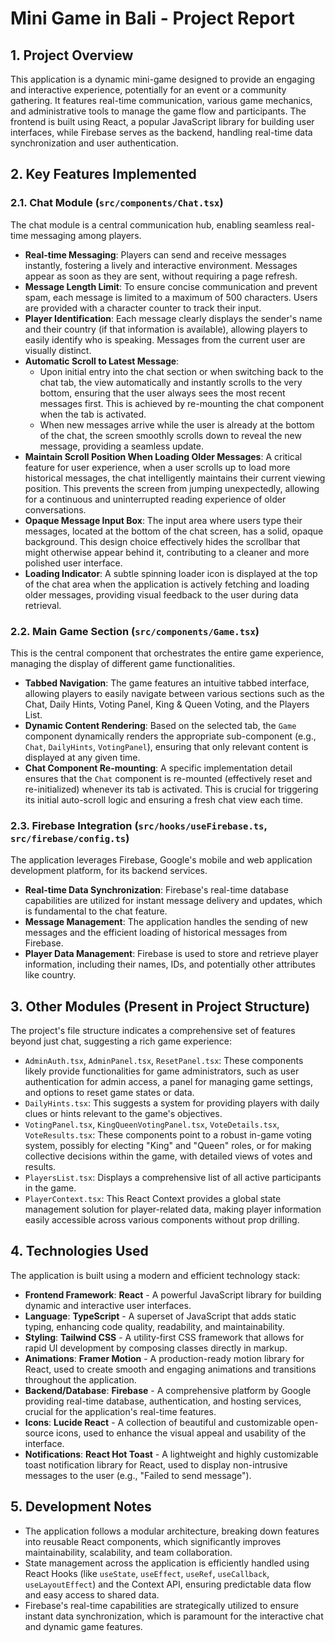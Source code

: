 # Mini Game in Bali - Project Report

## 1. Project Overview
This application is a dynamic mini-game designed to provide an engaging and interactive experience, potentially for an event or a community gathering. It features real-time communication, various game mechanics, and administrative tools to manage the game flow and participants. The frontend is built using React, a popular JavaScript library for building user interfaces, while Firebase serves as the backend, handling real-time data synchronization and user authentication.

## 2. Key Features Implemented

### 2.1. Chat Module (`src/components/Chat.tsx`)
The chat module is a central communication hub, enabling seamless real-time messaging among players.
-   **Real-time Messaging**: Players can send and receive messages instantly, fostering a lively and interactive environment. Messages appear as soon as they are sent, without requiring a page refresh.
-   **Message Length Limit**: To ensure concise communication and prevent spam, each message is limited to a maximum of 500 characters. Users are provided with a character counter to track their input.
-   **Player Identification**: Each message clearly displays the sender's name and their country (if that information is available), allowing players to easily identify who is speaking. Messages from the current user are visually distinct.
-   **Automatic Scroll to Latest Message**:
    -   Upon initial entry into the chat section or when switching back to the chat tab, the view automatically and instantly scrolls to the very bottom, ensuring that the user always sees the most recent messages first. This is achieved by re-mounting the chat component when the tab is activated.
    -   When new messages arrive while the user is already at the bottom of the chat, the screen smoothly scrolls down to reveal the new message, providing a seamless update.
-   **Maintain Scroll Position When Loading Older Messages**: A critical feature for user experience, when a user scrolls up to load more historical messages, the chat intelligently maintains their current viewing position. This prevents the screen from jumping unexpectedly, allowing for a continuous and uninterrupted reading experience of older conversations.
-   **Opaque Message Input Box**: The input area where users type their messages, located at the bottom of the chat screen, has a solid, opaque background. This design choice effectively hides the scrollbar that might otherwise appear behind it, contributing to a cleaner and more polished user interface.
-   **Loading Indicator**: A subtle spinning loader icon is displayed at the top of the chat area when the application is actively fetching and loading older messages, providing visual feedback to the user during data retrieval.

### 2.2. Main Game Section (`src/components/Game.tsx`)
This is the central component that orchestrates the entire game experience, managing the display of different game functionalities.
-   **Tabbed Navigation**: The game features an intuitive tabbed interface, allowing players to easily navigate between various sections such as the Chat, Daily Hints, Voting Panel, King & Queen Voting, and the Players List.
-   **Dynamic Content Rendering**: Based on the selected tab, the `Game` component dynamically renders the appropriate sub-component (e.g., `Chat`, `DailyHints`, `VotingPanel`), ensuring that only relevant content is displayed at any given time.
-   **Chat Component Re-mounting**: A specific implementation detail ensures that the `Chat` component is re-mounted (effectively reset and re-initialized) whenever its tab is activated. This is crucial for triggering its initial auto-scroll logic and ensuring a fresh chat view each time.

### 2.3. Firebase Integration (`src/hooks/useFirebase.ts`, `src/firebase/config.ts`)
The application leverages Firebase, Google's mobile and web application development platform, for its backend services.
-   **Real-time Data Synchronization**: Firebase's real-time database capabilities are utilized for instant message delivery and updates, which is fundamental to the chat feature.
-   **Message Management**: The application handles the sending of new messages and the efficient loading of historical messages from Firebase.
-   **Player Data Management**: Firebase is used to store and retrieve player information, including their names, IDs, and potentially other attributes like country.

## 3. Other Modules (Present in Project Structure)
The project's file structure indicates a comprehensive set of features beyond just chat, suggesting a rich game experience:
-   `AdminAuth.tsx`, `AdminPanel.tsx`, `ResetPanel.tsx`: These components likely provide functionalities for game administrators, such as user authentication for admin access, a panel for managing game settings, and options to reset game states or data.
-   `DailyHints.tsx`: This suggests a system for providing players with daily clues or hints relevant to the game's objectives.
-   `VotingPanel.tsx`, `KingQueenVotingPanel.tsx`, `VoteDetails.tsx`, `VoteResults.tsx`: These components point to a robust in-game voting system, possibly for electing "King" and "Queen" roles, or for making collective decisions within the game, with detailed views of votes and results.
-   `PlayersList.tsx`: Displays a comprehensive list of all active participants in the game.
-   `PlayerContext.tsx`: This React Context provides a global state management solution for player-related data, making player information easily accessible across various components without prop drilling.

## 4. Technologies Used
The application is built using a modern and efficient technology stack:
-   **Frontend Framework**: **React** - A powerful JavaScript library for building dynamic and interactive user interfaces.
-   **Language**: **TypeScript** - A superset of JavaScript that adds static typing, enhancing code quality, readability, and maintainability.
-   **Styling**: **Tailwind CSS** - A utility-first CSS framework that allows for rapid UI development by composing classes directly in markup.
-   **Animations**: **Framer Motion** - A production-ready motion library for React, used to create smooth and engaging animations and transitions throughout the application.
-   **Backend/Database**: **Firebase** - A comprehensive platform by Google providing real-time database, authentication, and hosting services, crucial for the application's real-time features.
-   **Icons**: **Lucide React** - A collection of beautiful and customizable open-source icons, used to enhance the visual appeal and usability of the interface.
-   **Notifications**: **React Hot Toast** - A lightweight and highly customizable toast notification library for React, used to display non-intrusive messages to the user (e.g., "Failed to send message").

## 5. Development Notes
-   The application follows a modular architecture, breaking down features into reusable React components, which significantly improves maintainability, scalability, and team collaboration.
-   State management across the application is efficiently handled using React Hooks (like `useState`, `useEffect`, `useRef`, `useCallback`, `useLayoutEffect`) and the Context API, ensuring predictable data flow and easy access to shared data.
-   Firebase's real-time capabilities are strategically utilized to ensure instant data synchronization, which is paramount for the interactive chat and dynamic game features.
